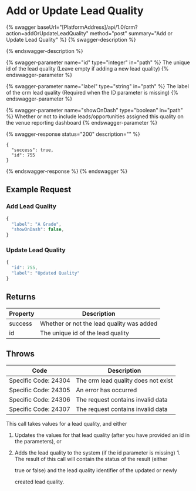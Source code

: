 # Add or Update Lead Quality

{% swagger baseUrl="[PlatformAddress]/api/1.0/crm?action=addOrUpdateLeadQuality" method="post" summary="Add or Update Lead Quality" %}
{% swagger-description %}

{% endswagger-description %}

{% swagger-parameter name="id" type="integer" in="path" %}
The unique id of the lead quality (Leave empty if adding a new lead quality)
{% endswagger-parameter %}

{% swagger-parameter name="label" type="string" in="path" %}
The label of the crm lead quality (Required when the ID parameter is missing)
{% endswagger-parameter %}

{% swagger-parameter name="showOnDash" type="boolean" in="path" %}
Whether or not to include leads/opportunities assigned this quality on the venue reporting dashboard
{% endswagger-parameter %}

{% swagger-response status="200" description="" %}
```
{
  "success": true,
  "id": 755
}
```
{% endswagger-response %}
{% endswagger %}

## Example Request

### Add Lead Quality

```javascript
{
  "label": "A Grade",
  "showOnDash": false,
}
```

### Update Lead Quality

```javascript
{
  "id": 755,
  "label": "Updated Quality"
}
```

## Returns

| Property | Description                               |
| -------- | ----------------------------------------- |
| success  | Whether or not the lead quality was added |
| id       | The unique id of the lead quality         |

## Throws

| Code                 | Description                         |
| -------------------- | ----------------------------------- |
| Specific Code: 24304 | The crm lead quality does not exist |
| Specific Code: 24305 | An error has occurred               |
| Specific Code: 24306 | The request contains invalid data   |
| Specific Code: 24307 | The request contains invalid data   |

This call takes values for a lead quality, and either

1. Updates the values for that lead quality (after you have provided an id in the parameters), or
2.  Adds the lead quality to the system (if the id parameter is missing) 1. The result of this call will contain the status of the result (either

    true or false) and the lead quality identifier of the updated or newly

    created lead quality.
